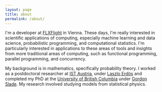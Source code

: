 ```yaml
---
layout: page
title: about
permalink: /about/
---
```


I'm a developer at [FLXFlight](https://www.flxflight.com/) in Vienna. These days, I'm really interested in scientific applications of computing, especially machine learning and data science, probabilistic programming, and computational statistics. I'm particularly interested in applications to these areas of tools and insights from more traditional areas of computing, such as functional programming, parallel programming, and concurrency.

My background is in mathematics, specifically probability theory. I worked as a postdoctoral researcher at [IST Austria](https://ist.ac.at/en/home/), under [Laszlo Erdös](https://ist.ac.at/en/research/math-comp-sciences/erdoes-group/) and completed my PhD at the [University of British Columbia](https://www.ubc.ca/) under [Gordon Slade](https://www.math.ubc.ca/~slade/). My research involved studying models from statistical physics.
